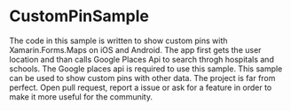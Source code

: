 # CustomPinSample
The code in this sample is written to show custom pins with Xamarin.Forms.Maps on iOS and Android.
The app first gets the user location and than  calls Google Places Api to search throgh hospitals and schools.
The Google places api is required to use this sample. This sample can be used to show custom pins with other data.
The project is far from perfect. Open pull request, report a issue or ask for a feature in order to make it more useful for the community. 
